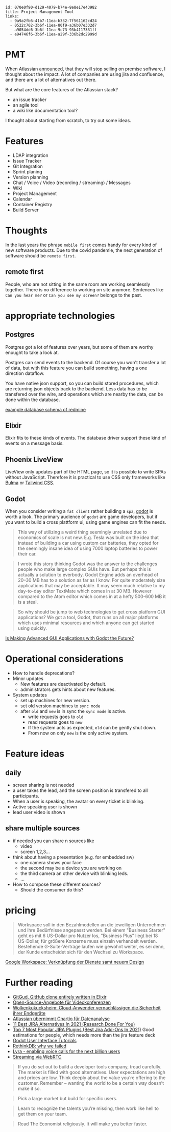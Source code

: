 ```
id: 070e0f90-d129-4079-b74e-8e8e17e43982
title: Project Management Tool
links:
  - 9a9a2fb6-41b7-11ea-b332-7f561162cd24
  - 0522c702-3b6f-11ea-80f9-a36b07e332d7
  - a9054dd6-3b6f-11ea-9c73-93b4117331ff
  - e94746f6-3b6f-11ea-a29f-336b2dc2999d
```

# PMT

When Atlassian [announced][1], that they will stop selling on premise software, I thought about the impact.
A lot of companies are using jira and confluence, 
and there are a lot of alternatives out there.

But what are the core features of the Atlassian stack?

* an issue tracker
* an agile tool
* a wiki like documentation tool?

I thought about starting from scratch, to try out some ideas.

# Features

* LDAP integration
* Issue Tracker
* Git Integration
* Sprint planing
* Version planning
* Chat / Voice / Video (recording / streaming) / Messages
* Wiki
* Project Management
* Calendar
* Container Registry
* Build Server

# Thoughts

In the last years the phrase `mobile first` comes handy for every kind of new software products. 
Due to the covid pandemie, the next generation of software should be `remote first`.

## remote first

People, who are not sitting in the same room are working seamlessly together.
There is no difference to working on site anymore.
Sentences like `Can you hear me?` or `Can you see my screen?` belongs to the past.

# appropriate technologies

## Postgres

Postgres got a lot of features over years, but some of them are worthy enought to take a look at.

Postgres can send events to the backend.
Of course you won't transfer a lot of data, but with this feature you can build something, having a one direction dataflow.

You have native json support, so you can build stored procedures, which are returning json objects back to the backend. 
Less data has to be transfered over the wire, and operations which are nearby the data, can be done within the database.

[example database schema of redmine][2]

## Elixir

Elixir fits to these kinds of events. 
The database driver support these kind of events on a message basis.

## Phoenix LiveView

LiveView only updates part of the HTML page, so it is possible to write SPAs without JavaScript.
Therefore it is practical to use CSS only frameworks like [Bulma][3] or [Tailwind CSS][4].

## Godot

When you consider writing a `fat client` rather building a `spa`, [godot][6] is worth a look.
The primary audience of `godot` are game developers, but if you want to build a cross plattform ui,
using game engines can fit the needs.

> This way of utilizing a weird thing seemingly unrelated due to economics of scale is not new. E.g. Tesla was built on the idea that instead of building a car using custom car batteries, they opted for the seemingly insane idea of using 7000 laptop batteries to power their car.

> I wrote this story thinking Godot was the answer to the challenges people who make large complex GUIs have. But perhaps this is actually a solution to everbody. Godot Engine adds an overhead of 20–30 MB has to a solution as far as I know. For quite moderately size applications that may be acceptable. It may seem much relative to my day-to-day editor TextMate which comes in at 30 MB. However compared to the Atom editor which comes in at a hefty 500-600 MB it is a steal.

> So why should be jump to web technologies to get cross platform GUI applications? We got a tool, Godot, that runs on all major platforms which uses minimal resources and which anyone can get started using quickly.

[Is Making Advanced GUI Applications with Godot the Future?][7]
 
# Operational considerations

* How to handle deprecations?
* Minor updates
  * New features are deactivated by default.
  * administrators gets hints about new features.
* System updates 
  * set up machines for new version.
  * set old version machines to `sync mode`
  * after `old` and `new` is in sync the `sync mode` is active.
    * write requests goes to `old`
    * read requests goes to `new`
    * If the system acts as expected, `old` can be gently shut down.
    * From now on only `new` is the only active system.

# Feature ideas

## daily

* screen sharing is not needed
* a user takes the lead, and the screen position is transfered to all participants.
* When a user is speaking, the avatar on every ticket is blinking.
* Active speaking user is shown
* lead user video is shown

## share multiple sources

* if needed you can share n sources like
  * video
  * screen 1,2,3...
* think about having a presentation (e.g. for embedded sw)
  * one camera shows your face
  * the second may be a device you are working on
  * the third camera an other device with blinking leds.
  * ...
* How to compose these different sources?
  * Should the consumer do this?

# pricing

> Workspace soll in den Bezahlmodellen an die jeweiligen Unternehmen und ihre Bedürfnisse angepasst werden. Bei einem "Business Starter" geht es mit 6 US-Dollar pro Nutzer los, "Business Plus" liegt bei 18 US-Dollar, für größere Konzerne muss einzeln verhandelt werden. Bestehende G-Suite-Verträge laufen wie gewohnt weiter, es sei denn, der Kunde entscheidet sich für den Wechsel zu Workspace.

[Google Workspace: Verknüpfung der Dienste samt neuem Design][14]

# Further reading

* [GitGud, GitHub clone entirely written in Elixir][5]
* [Open-Source-Angebote für Videokonferenzen][8]
* [Wolkenkukucksheim: Cloud-Anwender vernachlässigen die Sicherheit ihrer Endgeräte][9]
* [Atlassian übernimmt Chartio für Datenanalyse][10]
* [11 Best JIRA Alternatives In 2021 (Research Done For You)][11]
* [Top 7 Most Popular JIRA Plugins (Best Jira Add-Ons In 2021)][12]
  Good estimations for people, which needs more than the jira feature deck
* [Godot User Interface Tutorials][13]
* [RethinkDB: why we failed][15]
* [Lyra - enabling voice calls for the next billion users ][16]
* [Streaming via WebRTC][17]

> If you do set out to build a developer tools company, tread carefully. The market is filled with good alternatives. User expectations are high and prices are low. Think deeply about the value you’re offering to the customer. Remember – wanting the world to be a certain way doesn’t make it so.

> Pick a large market but build for specific users.

> Learn to recognize the talents you’re missing, then work like hell to get them on your team.

> Read The Economist religiously. It will make you better faster.

[1]: https://www.atlassian.com/migration/journey-to-cloud
[2]: https://www.redmine.org/projects/redmine/wiki/DatabaseModel
[3]: https://bulma.io/
[4]: https://tailwindcss.com/
[5]: https://elixirforum.com/t/gitgud-github-clone-entirely-written-in-elixir/12920
[6]: https://godotengine.org/
[7]: https://medium.com/swlh/what-makes-godot-engine-great-for-advance-gui-applications-b1cfb941df3b
[8]: https://www.deutschlandfunk.de/jitsi-und-big-blue-button-open-source-angebote-fuer.684.de.html?dram:article_id=476375
[9]: https://www.deutschlandfunk.de/it-sicherheitsmesse-it-sa-cloud-anwender-vernachlaessigen.684.de.html?dram:article_id=460868
[10]: https://www.heise.de/news/Atlassian-uebernimmt-Chartio-fuer-Datenanalyse-5067351.html
[11]: https://www.softwaretestinghelp.com/jira-alternatives/
[12]: https://www.softwaretestinghelp.com/jira-plugins-addons/
[13]: https://www.youtube.com/playlist?list=PLhqJJNjsQ7KGXNbfsUHJbb5-s2Tujtjt4
[14]: https://www.heise.de/news/Google-Workspace-Verknuepfung-der-Dienste-samt-neuem-Design-4920957.html
[15]: https://www.defmacro.org/2017/01/18/why-rethinkdb-failed.html?zarsrc=30&utm_source=zalo&utm_medium=zalo&utm_campaign=zalo
[16]: https://opensource.googleblog.com/2021/04/lyra-enabling-voice-calls-for-next-billion-users.html
[17]: https://github.com/sepfy/pear
